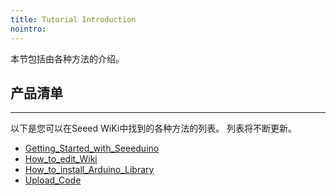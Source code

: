 ```yaml
---
title: Tutorial Introduction
nointro:
---
```


本节包括由各种方法的介绍。

## 产品清单
---

以下是您可以在Seeed WiKi中找到的各种方法的列表。 列表将不断更新。


* [Getting_Started_with_Seeeduino](https://seeed.wiki/Getting_Started_with_Seeeduino)
* [How_to_edit_Wiki](http://seeed.wiki/How_to_edit_Wiki)
* [How_to_install_Arduino_Library](http://seeed.wiki/How_to_install_Arduino_Library)
* [Upload_Code](http://seeed.wiki/Upload_Code)